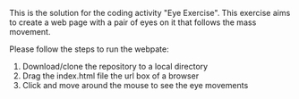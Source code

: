 This is the solution for the coding activity "Eye Exercise". This exercise aims to create a web page with a pair of eyes on it that follows the mass movement.

Please follow the steps to run the webpate:
1. Download/clone the repository to a local directory
2. Drag the index.html file the url box of a browser
3. Click and move around the mouse to see the eye movements
